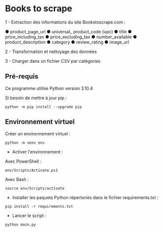 # Books to scrape
1 - Extraction des informations du site Bookstoscrape.com :

● product_page_url
● universal_ product_code (upc)
● title
● price_including_tax
● price_excluding_tax
● number_available
● product_description
● category
● review_rating
● image_url

2 - Transformation et nettoyage des données

3 - Charger dans un fichier CSV par catégories 

## Pré-requis
Ce programme utilise Python version 3.10.4

Si besoin de mettre à jour pip :

```
python -m pip install --upgrade pip
```

## Environnement virtuel
Créer un environnement virtuel :

```
python -m venv env
```

- Activer l'environnement :

Avec PowerShell :
```
env/Scripts/Activate.ps1
```
Avec Bash :
```
source env/Scripts/activate
```

- Installer les paquets Python répertoriés dans le fichier requirements.txt :

```
pip install -r requirements.txt
```
- Lancer le script : 

```
python main.py
```
